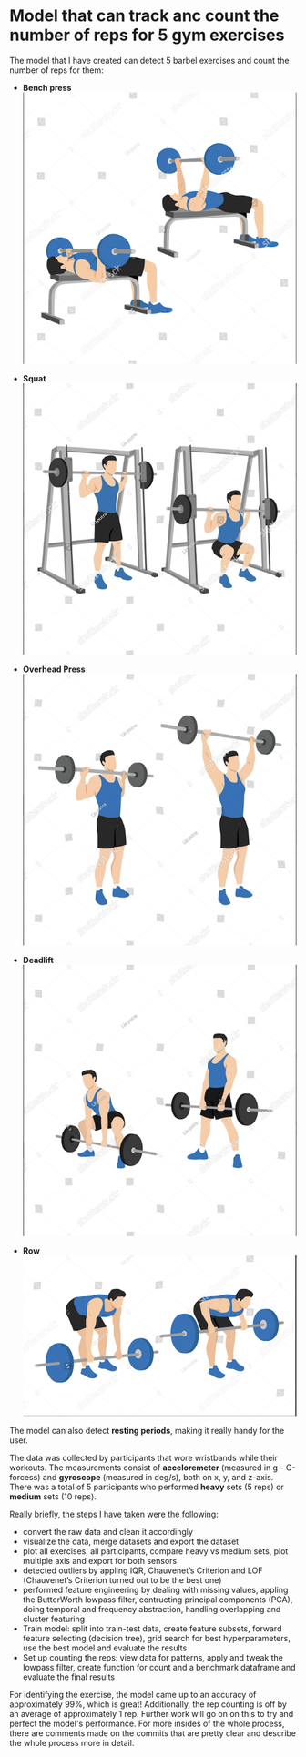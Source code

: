 # Model that can track anc count the number of reps for 5 gym exercises


The model that I have created can detect 5 barbel exercises and count the number of reps for them: 

- **Bench press**
![alt text](https://github.com/BogdanDum/tracking-barbell-exercises/blob/dataprocessing/reports/figures/Bench_press.png)

- **Squat**
![alt text](https://github.com/BogdanDum/tracking-barbell-exercises/blob/dataprocessing/reports/figures/Squat.png)

- **Overhead Press**
![alt text](https://github.com/BogdanDum/tracking-barbell-exercises/blob/dataprocessing/reports/figures/Overhead_press.png)

- **Deadlift**
![alt text](https://github.com/BogdanDum/tracking-barbell-exercises/blob/dataprocessing/reports/figures/Deadlift.png)

- **Row**
![alt text](https://github.com/BogdanDum/tracking-barbell-exercises/blob/dataprocessing/reports/figures/Row.png)

The model can also detect **resting periods**, making it really handy for the user.

The data was collected by participants that wore wristbands while their workouts. The measurements consist of **acceloremeter** (measured in g - G-forcess) and **gyroscope** (measured in deg/s), both on x, y, and z-axis. There was a total of 5 participants who performed **heavy** sets (5 reps) or **medium** sets (10 reps).

Really briefly, the steps I have taken were the following:
- convert the raw data and clean it accordingly
- visualize the data, merge datasets and export the dataset
- plot all exercises, all participants, compare heavy vs medium sets, plot multiple axis and export for both sensors
- detected outliers by appling IQR, Chauvenet’s Criterion and LOF (Chauvenet’s Criterion turned out to be the best one)
- performed feature engineering by dealing with missing values, appling the ButterWorth lowpass filter, contructing principal components (PCA), doing temporal and frequency abstraction, handling overlapping and cluster featuring
- Train model: split into train-test data, create feature subsets, forward feature selecting (decision tree), grid search for best hyperparameters, use the best model and evaluate the results 
- Set up counting the reps: view data for patterns, apply and tweak the lowpass filter, create function for count and a benchmark dataframe and evaluate the final results

For identifying the exercise, the model came up to an accuracy of approximately 99%, which is great! Additionally, the rep counting is off by an average of approximately 1 rep. Further work will go on on this to try and perfect the model's performance. 
For more insides of the whole process,  there are comments made on the commits that are pretty clear and describe the whole process more in detail. 

